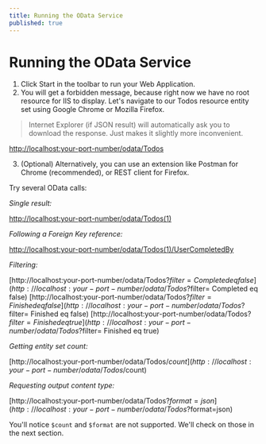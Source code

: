 ```yaml
---
title: Running the OData Service
published: true
---
```


# Running the OData Service

1. Click Start in the toolbar to run your Web Application.
2. You will get a forbidden message, because right now we have no root resource for IIS to display. Let's navigate to our Todos resource entity set using Google Chrome or Mozilla Firefox.

> Internet Explorer (if JSON result) will automatically ask you to download the response. Just makes it slightly more inconvenient.

[http://localhost:your-port-number/odata/Todos](http://localhost:your-port-number/odata/Todos)

3. (Optional) Alternatively, you can use an extension like Postman for Chrome (recommended), or REST client for Firefox.

Try several OData calls:

_Single result:_

[http://localhost:your-port-number/odata/Todos(1)](http://localhost:your-port-number/odata/Todos(1))

_Following a Foreign Key reference:_

[http://localhost:your-port-number/odata/Todos(1)/UserCompletedBy](http://localhost:your-port-number/odata/Todos(1)/UserCompletedBy)

_Filtering:_

[http://localhost:your-port-number/odata/Todos?$filter= Completed eq false](http://localhost:your-port-number/odata/Todos?$filter= Completed eq false)
[http://localhost:your-port-number/odata/Todos?$filter= Finished eq false](http://localhost:your-port-number/odata/Todos?$filter= Finished eq false)
[http://localhost:your-port-number/odata/Todos?$filter= Finished eq true](http://localhost:your-port-number/odata/Todos?$filter= Finished eq true)

_Getting entity set count:_

[http://localhost:your-port-number/odata/Todos/$count](http://localhost:your-port-number/odata/Todos/$count)

_Requesting output content type:_

[http://localhost:your-port-number/odata/Todos?$format=json](http://localhost:your-port-number/odata/Todos?$format=json)

You'll notice `$count` and `$format` are not supported. We'll check on those in the next section.
